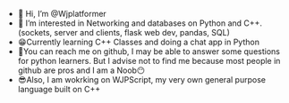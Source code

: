 - 👋 Hi, I’m @Wjplatformer
- 👀 I’m interested in Networking and databases on Python and C++. (sockets, server and clients, flask web dev, pandas, SQL)
-  😁Currently learning C++ Classes and doing a chat app in Python
-  🤔You can reach me on github, I may be able to answer some questions for python learners. But I advise not to find me because most people in github are pros and I am a Noob😶
-  😎Also, I am wokrking on WJPScript, my very own general purpose language built on C++

<!---
Wjplatformer/Wjplatformer is a ✨ special ✨ repository because its `README.md` (this file) appears on your GitHub profile.
You can click the Preview link to take a look at your changes.
--->
